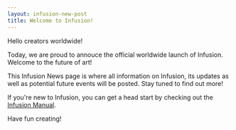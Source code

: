 ```yaml
---
layout: infusion-new-post
title: Welcome to Infusion!
---
```


Hello creators worldwide!

Today, we are proud to annouce the official worldwide launch of Infusion. Welcome to the future of art!

This Infusion News page is where all information on Infusion, its updates as well as potential future events will be posted. Stay tuned to find out more!

If you're new to Infusion, you can get a head start by checking out the [Infusion Manual](/infusion/manual/).

Have fun creating!